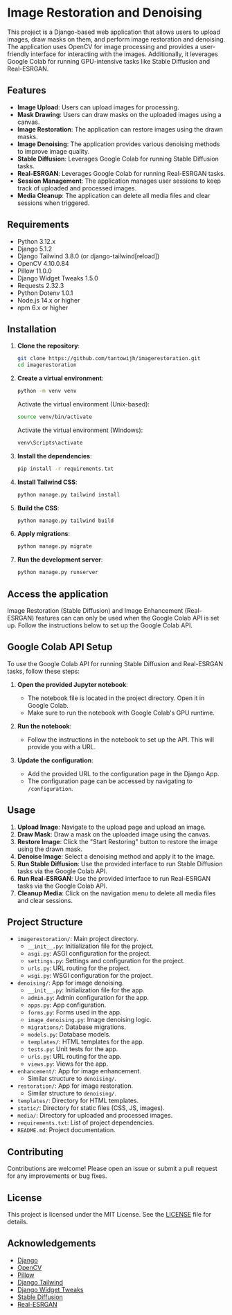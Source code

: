 # Image Restoration and Denoising

This project is a Django-based web application that allows users to upload images, draw masks on them, and perform image restoration and denoising. The application uses OpenCV for image processing and provides a user-friendly interface for interacting with the images. Additionally, it leverages Google Colab for running GPU-intensive tasks like Stable Diffusion and Real-ESRGAN.

## Features

- **Image Upload**: Users can upload images for processing.
- **Mask Drawing**: Users can draw masks on the uploaded images using a canvas.
- **Image Restoration**: The application can restore images using the drawn masks.
- **Image Denoising**: The application provides various denoising methods to improve image quality.
- **Stable Diffusion**: Leverages Google Colab for running Stable Diffusion tasks.
- **Real-ESRGAN**: Leverages Google Colab for running Real-ESRGAN tasks.
- **Session Management**: The application manages user sessions to keep track of uploaded and processed images.
- **Media Cleanup**: The application can delete all media files and clear sessions when triggered.

## Requirements

- Python 3.12.x
- Django 5.1.2
- Django Tailwind 3.8.0 (or django-tailwind[reload])
- OpenCV 4.10.0.84
- Pillow 11.0.0
- Django Widget Tweaks 1.5.0
- Requests 2.32.3
- Python Dotenv 1.0.1
- Node.js 14.x or higher
- npm 6.x or higher

## Installation

1. **Clone the repository**:
    ```sh
    git clone https://github.com/tantowijh/imagerestoration.git
    cd imagerestoration
    ```

2. **Create a virtual environment**:
    ```sh
    python -m venv venv
    ```
    Activate the virtual environment (Unix-based):
    ```sh
    source venv/bin/activate
    ```
    Activate the virtual environment (Windows):
    ```sh
    venv\Scripts\activate
    ```

3. **Install the dependencies**:
    ```sh
    pip install -r requirements.txt
    ```

4. **Install Tailwind CSS**:
    ```sh
    python manage.py tailwind install
    ```

5. **Build the CSS**:
    ```sh
    python manage.py tailwind build
    ```

6. **Apply migrations**:
    ```sh
    python manage.py migrate
    ```

7. **Run the development server**:
    ```sh
    python manage.py runserver
    ```

## Access the application
Image Restoration (Stable Diffusion) and Image Enhancement (Real-ESRGAN) features can can only be used when the Google Colab API is set up. Follow the instructions below to set up the Google Colab API.

## Google Colab API Setup

To use the Google Colab API for running Stable Diffusion and Real-ESRGAN tasks, follow these steps:

1. **Open the provided Jupyter notebook**:
    - The notebook file is located in the project directory. Open it in Google Colab.
    - Make sure to run the notebook with Google Colab's GPU runtime.

2. **Run the notebook**:
    - Follow the instructions in the notebook to set up the API. This will provide you with a URL.

3. **Update the configuration**:
    - Add the provided URL to the configuration page in the Django App.
    - The configuration page can be accessed by navigating to `/configuration`.

## Usage

1. **Upload Image**: Navigate to the upload page and upload an image.
2. **Draw Mask**: Draw a mask on the uploaded image using the canvas.
3. **Restore Image**: Click the "Start Restoring" button to restore the image using the drawn mask.
4. **Denoise Image**: Select a denoising method and apply it to the image.
5. **Run Stable Diffusion**: Use the provided interface to run Stable Diffusion tasks via the Google Colab API.
6. **Run Real-ESRGAN**: Use the provided interface to run Real-ESRGAN tasks via the Google Colab API.
7. **Cleanup Media**: Click on the navigation menu to delete all media files and clear sessions.

## Project Structure

- `imagerestoration/`: Main project directory.
  - `__init__.py`: Initialization file for the project.
  - `asgi.py`: ASGI configuration for the project.
  - `settings.py`: Settings and configuration for the project.
  - `urls.py`: URL routing for the project.
  - `wsgi.py`: WSGI configuration for the project.
- `denoising/`: App for image denoising.
  - `__init__.py`: Initialization file for the app.
  - `admin.py`: Admin configuration for the app.
  - `apps.py`: App configuration.
  - `forms.py`: Forms used in the app.
  - `image_denoising.py`: Image denoising logic.
  - `migrations/`: Database migrations.
  - `models.py`: Database models.
  - `templates/`: HTML templates for the app.
  - `tests.py`: Unit tests for the app.
  - `urls.py`: URL routing for the app.
  - `views.py`: Views for the app.
- `enhancement/`: App for image enhancement.
  - Similar structure to `denoising/`.
- `restoration/`: App for image restoration.
  - Similar structure to `denoising/`.
- `templates/`: Directory for HTML templates.
- `static/`: Directory for static files (CSS, JS, images).
- `media/`: Directory for uploaded and processed images.
- `requirements.txt`: List of project dependencies.
- `README.md`: Project documentation.

## Contributing

Contributions are welcome! Please open an issue or submit a pull request for any improvements or bug fixes.

## License

This project is licensed under the MIT License. See the [LICENSE](LICENSE) file for details.

## Acknowledgements

- [Django](https://www.djangoproject.com/)
- [OpenCV](https://opencv.org/)
- [Pillow](https://python-pillow.org/)
- [Django Tailwind](https://django-tailwind.readthedocs.io/)
- [Django Widget Tweaks](https://github.com/jazzband/django-widget-tweaks)
- [Stable Diffusion](https://github.com/CompVis/stable-diffusion)
- [Real-ESRGAN](https://github.com/xinntao/Real-ESRGAN)